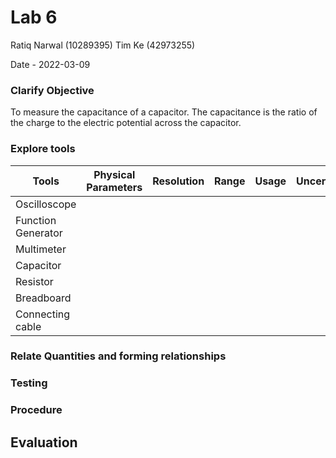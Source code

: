 # Lab 6
Ratiq Narwal (10289395)
Tim Ke (42973255)

Date - 2022-03-09

### Clarify Objective

To measure the capacitance of a capacitor. The capacitance is the ratio of the charge to the electric potential across the capacitor. 

### Explore tools
| Tools              | Physical Parameters | Resolution | Range | Usage | Uncertainty |
| ------------------ | ------------------- | ---------- | ----- | ----- | ----------- |
| Oscilloscope       |                     |            |       |       |             |
| Function Generator |                     |            |       |       |             |
| Multimeter         |                     |            |       |       |             |
| Capacitor          |                     |            |       |       |             |
| Resistor           |                     |            |       |       |             |
| Breadboard         |                     |            |       |       |             |
| Connecting cable   |                     |            |       |       |             |

### Relate Quantities and forming relationships

### Testing

### Procedure

## Evaluation